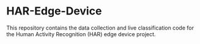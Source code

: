 # HAR-Edge-Device

This repository contains the data collection and live classification code for
the Human Activity Recognition (HAR) edge device project.


